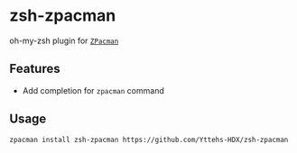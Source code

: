 # zsh-zpacman

oh-my-zsh plugin for [`ZPacman`](https://github.com/Yttehs-HDX/zpacman.git)

## Features

- Add completion for `zpacman` command

## Usage

```bash
zpacman install zsh-zpacman https://github.com/Yttehs-HDX/zsh-zpacman
```
